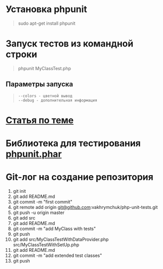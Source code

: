 # Установка phpunit
> sudo apt-get install phpunit

# Запуск тестов из командной строки
> phpunit MyClassTest.php

## Параметры запуска
>     --colors - цветной вывод
>     --debug - дополнительная информация

# [Статья по теме](http://habrahabr.ru/post/56289/)

# Библиотека для тестирования [phpunit.phar](https://phar.phpunit.de/phpunit.phar)

# Git-лог на создание репозитория
1. git init
2. git add README.md
3. git commit -m "first commit"
4. git remote add origin git@github.com:vakhrymchuk/php-unit-tests.git
5. git push -u origin master
6. git add src
7. git add README.md
8. git commit -m "add MyClass with tests"
9. git push
10. git add src/MyClassTestWithDataProvider.php src/MyClassTestWithSetUp.php 
11. git add README.md
12. git commit -m "add extended test classes"
13. git push
